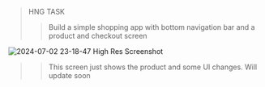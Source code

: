 >HNG TASK
>>Build a simple shopping app with bottom navigation bar and a product and checkout screen

![2024-07-02 23-18-47 High Res Screenshot](https://github.com/J0HJOH/HNG-task-1/assets/111978610/be30256d-2940-400f-b2bb-2dfc117a5af9)

>>This screen just shows the product and some UI changes. Will update soon
